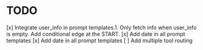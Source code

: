 # TODO

[x] Integrate user_info in prompt templates.1. Only fetch info when user_info is empty. Add conditional edge at the START.
[x] Add date in all prompt templates
[x] Add date in all prompt templates
[ ] Add multiple tool routing
